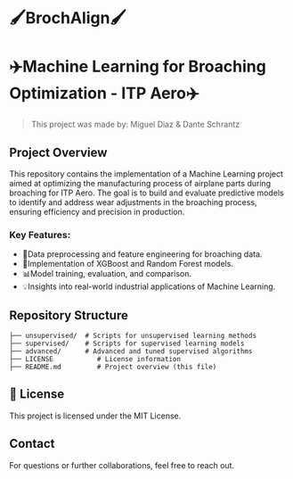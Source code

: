 # 🖌️BrochAlign🖌️
# ✈️Machine Learning for Broaching Optimization - ITP Aero✈️

> This project was made by: Miguel Diaz & Dante Schrantz

## Project Overview
This repository contains the implementation of a Machine Learning project aimed at optimizing the manufacturing process of airplane parts during broaching for ITP Aero. The goal is to build and evaluate predictive models to identify and address wear adjustments in the broaching process, ensuring efficiency and precision in production.

### Key Features:
- 🔄Data preprocessing and feature engineering for broaching data.
- 🌟Implementation of XGBoost and Random Forest models.
- 📊Model training, evaluation, and comparison.
- 💡Insights into real-world industrial applications of Machine Learning.

## Repository Structure
```
├── unsupervised/  # Scripts for unsupervised learning methods
├── supervised/    # Scripts for supervised learning models
├── advanced/      # Advanced and tuned supervised algorithms
├── LICENSE           # License information
├── README.md         # Project overview (this file)
```

## 📜 License
This project is licensed under the MIT License.

## Contact
For questions or further collaborations, feel free to reach out.
